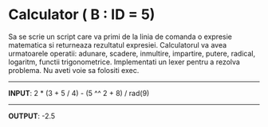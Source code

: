 # Calculator ( B : ID = 5)

Sa se scrie un script care va primi de la linia de comanda o expresie matematica si
returneaza rezultatul expresiei. Calculatorul va avea urmatoarele operatii: adunare, scadere,
inmultire, impartire, putere, radical, logaritm, functii trigonometrice. Implementati un lexer
pentru a rezolva problema. Nu aveti voie sa folositi exec.

___________
**INPUT**: 2 * (3 + 5 / 4) - (5 ^^ 2 + 8) / rad(9)
___________
**OUTPUT**: -2.5
